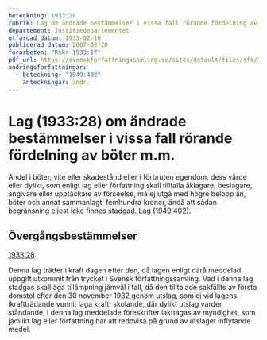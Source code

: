 ```yaml
---
beteckning: 1933:28
rubrik: Lag om ändrade bestämmelser i vissa fall rörande fördelning av böter m.m.
departement: Justitiedepartementet
utfardad_datum: 1933-02-10
publicerad_datum: 2007-08-20
forarbeten: "Rskr 1933:17"
pdf_url: https://svenskforfattningssamling.se/sites/default/files/sfs/1933-02/SFS1933-28.pdf
andringsforfattningar:
  - beteckning: "1949:402"
    anteckningar: ändr.
---
```


# Lag (1933:28) om ändrade bestämmelser i vissa fall rörande fördelning av böter m.m.

Andel i böter, vite eller skadestånd eller i förbruten egendom, dess värde eller dylikt, som enligt lag eller författning skall tillfalla åklagare, beslagare, angivare eller upptäckare av förseelse, må ej utgå med högre belopp än, böter och annat sammanlagt, femhundra kronor, ändå att sådan begränsning eljest icke finnes stadgad. Lag ([1949:402](https://selex.se/eli/sfs/1949/402)).

## Övergångsbestämmelser

[1933:28](https://selex.se/eli/sfs/1933/28)

Denna lag träder i kraft dagen efter den, då lagen enligt därå meddelad uppgift utkommit från trycket i Svensk författningssamling. Vad i denna lag stadgas skall äga tillämpning jämväl i fall, då den tilltalade sakfällts av första domstol efter den 30 november 1932 genom utslag, som ej vid lagens ikraftträdande vunnit laga kraft; skolande, där dylikt utslag varder ståndande, i denna lag meddelade föreskrifter iakttagas av myndighet, som jämlikt lag eller författning har att redovisa på grund av utslaget inflytande medel.